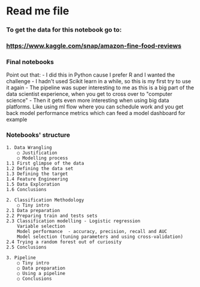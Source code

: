 # Read me file

### To get the data for this notebook go to:
### https://www.kaggle.com/snap/amazon-fine-food-reviews

### Final notebooks
Point out that:
    - I did this in Python cause I prefer R and I wanted the challenge
  	- I hadn't used Scikit learn in a while, so this is my first try to use it again
    - The pipeline was super interesting to me as this is a big part of the data scientist experience, when you get to cross over to "computer science"
    - Then it gets even more interesting when using big data platforms. Like using ml flow where you can schedule work and you get back model performance metrics which can feed a model dashboard for example


### Notebooks' structure
	1. Data Wrangling
		○ Justification
		○ Modelling process
	1.1 First glimpse of the data
	1.2 Defining the data set
	1.3 Defining the target
	1.4 Feature Engineering
	1.5 Data Exploration
	1.6 Conclusions

	2. Classification Methodology
		○ Tiny intro
	2.1 Data preparation
	2.2 Preparing train and tests sets
	2.3 Classification modelling - Logistic regression
		Variable selection
		Model performance  - accuracy, precision, recall and AUC
		Model selection (tuning parameters and using cross-validation)
	2.4 Trying a random forest out of curiosity
	2.5 Conclusions

	3. Pipeline
		○ Tiny intro
		○ Data preparation
		○ Using a pipeline
		○ Conclusions
